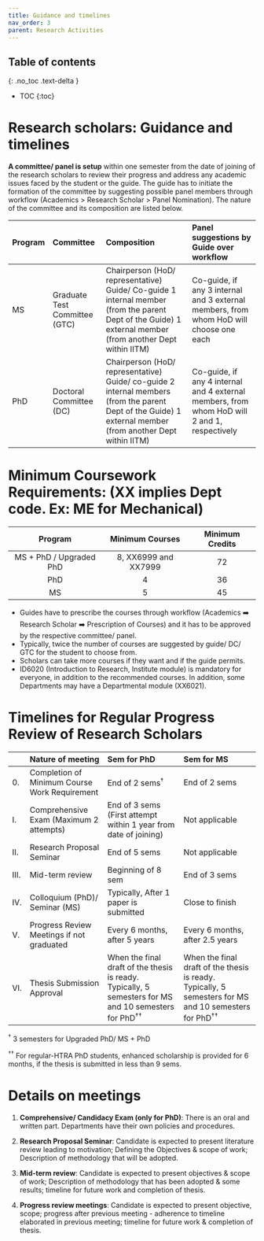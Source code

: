 ```yaml
---
title: Guidance and timelines
nav_order: 3
parent: Research Activities
---
```

## Table of contents
{: .no_toc .text-delta } 
* TOC
{:toc}

# Research scholars: Guidance and timelines

**A committee/ panel is setup** within one semester from the date of joining of the research scholars to review their progress and address any academic issues faced by the student or the guide. The guide has to initiate the formation of the committee  by suggesting possible panel members through workflow (Academics \> Research Scholar \> Panel Nomination). The nature of the committee and its composition are listed below.

| Program | Committee | Composition | Panel suggestions by Guide over workflow |
| :---- | :---- | :---- | :---- |
| MS | Graduate Test Committee (GTC) | Chairperson (HoD/ representative) Guide/ Co-guide 1 internal member (from the parent Dept of the Guide) 1 external member (from another Dept within IITM) | Co-guide, if any 3 internal and 3 external members, from whom HoD will choose one each |
| PhD | Doctoral Committee (DC) | Chairperson (HoD/ representative) Guide/ co-guide 2 internal members (from the parent Dept of the Guide) 1 external member (from another Dept within IITM) | Co-guide, if any 4 internal and 4 external members, from whom HoD will 2 and 1, respectively |

# Minimum Coursework Requirements: (XX implies Dept code. Ex: ME for Mechanical)

| Program |Minimum Courses |Minimum Credits |
| :---: | :---: | :---: | 
| MS \+ PhD / Upgraded PhD | 8, XX6999 and XX7999 |72 |
| PhD | 4 | 36 |
| MS | 5 | 45 |

* Guides have to prescribe the courses through workflow (Academics :arrow_right: Research Scholar :arrow_right: Prescription of Courses) and it has to be approved by the respective committee/ panel.
* Typically, twice the number of courses are suggested by guide/ DC/ GTC for the student to choose from.
* Scholars can take more courses if they want and if the guide permits.   
* ID6020 (Introduction to Research, Institute module) is mandatory for everyone, in addition to the recommended courses. In addition, some Departments may have a Departmental module (XX6021).

# Timelines for Regular Progress Review of Research Scholars

|  | Nature of meeting | Sem for PhD                                                                                         | Sem for MS |
| :---- | :---- |:----------------------------------------------------------------------------------------------------| :---- |
| 0. | Completion of Minimum Course Work Requirement | End of 2 sems<sup>†</sup>                                                                           | End of 2 sems |
| I. | Comprehensive Exam (Maximum 2 attempts) | End of 3 sems (First attempt within 1 year from date of joining)                                    | Not applicable |
| II. | Research Proposal Seminar | End of 5 sems                                                                                       | Not applicable |
| III. | Mid-term review | Beginning of 8 sem                                                                                  | End of 3 sems |
| IV. | Colloquium (PhD)/ Seminar (MS) | Typically, After 1 paper is submitted                                                               | Close to finish |
| V. | Progress Review Meetings if not graduated | Every 6 months, after 5 years                                                                       | Every 6 months, after 2.5 years |
| VI. | Thesis Submission Approval | When the final draft of the thesis is ready. Typically, 5 semesters for MS and 10 semesters for PhD<sup>†</sup><sup>†</sup>   | When the final draft of the thesis is ready. Typically, 5 semesters for MS and 10 semesters for PhD<sup>†</sup><sup>†</sup> |

<sup>†</sup> 3 semesters for Upgraded PhD/ MS \+ PhD

<sup>†</sup><sup>†</sup> For regular-HTRA PhD students, enhanced scholarship is provided for 6 months, if the thesis is submitted in less than 9 sems.

# Details on meetings

1. **Comprehensive/ Candidacy Exam (only for PhD)**: There is an oral and written part. Departments have their own policies and procedures.

2. **Research Proposal Seminar**: Candidate is expected to present literature review leading to motivation; Defining the Objectives & scope of work; Description of methodology that will be adopted. 

3. **Mid-term review**: Candidate is expected to present objectives & scope of work; Description of methodology that has been adopted & some results; timeline for future work and completion of thesis. 

4. **Progress review meetings**: Candidate is expected to present objective, scope; progress after previous meeting \- adherence to timeline elaborated in previous meeting; timeline for future work & completion of thesis.

   

